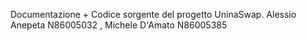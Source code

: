 Documentazione + Codice sorgente del progetto UninaSwap.
Alessio Anepeta N86005032 , Michele D'Amato N86005385
